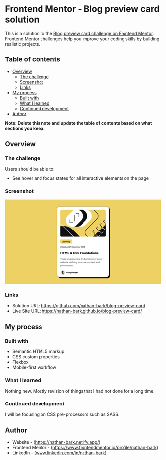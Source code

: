 # Frontend Mentor - Blog preview card solution

This is a solution to the [Blog preview card challenge on Frontend Mentor](https://www.frontendmentor.io/challenges/blog-preview-card-ckPaj01IcS). Frontend Mentor challenges help you improve your coding skills by building realistic projects. 

## Table of contents

- [Overview](#overview)
  - [The challenge](#the-challenge)
  - [Screenshot](#screenshot)
  - [Links](#links)
- [My process](#my-process)
  - [Built with](#built-with)
  - [What I learned](#what-i-learned)
  - [Continued development](#continued-development)
- [Author](#author)


**Note: Delete this note and update the table of contents based on what sections you keep.**

## Overview

### The challenge

Users should be able to:

- See hover and focus states for all interactive elements on the page

### Screenshot

![](./screenshot.jpg)

### Links

- Solution URL: https://github.com/nathan-bark/blog-preview-card
- Live Site URL: https://nathan-bark.github.io/blog-preview-card/

## My process



### Built with

- Semantic HTML5 markup
- CSS custom properties
- Flexbox
- Mobile-first workflow


### What I learned

Nothing new. Mostly revision of things that I had not done for a long time.


### Continued development

I will be focusing on CSS pre-processors such as SASS.


## Author

- Website - (https://nathan-bark.netlify.app/)
- Frontend Mentor - (https://www.frontendmentor.io/profile/nathan-bark)
- LinkedIn - (www.linkedin.com/in/nathan-bark)
